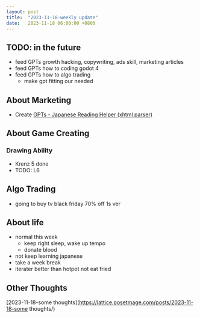 ```yaml
---
layout: post
title:  "2023-11-18-weekly update"
date:   2023-11-18 06:00:00 +0800
---
```


## TODO: in the future
* feed GPTs growth hacking, copywriting, ads skill, marketing articles
* feed GPTs how to coding godot 4
* feed GPTs how to algo trading
  * make gpt fitting our needed


## About Marketing
* Create [GPTs - Japanese Reading Helper (xhtml parser)](https://www.youtube.com/watch?v=fFtNaplHDfs)

## About Game Creating

### Drawing Ability
* Krenz 5 done
* TODO: L6

## Algo Trading
* going to buy tv black friday 70% off 1s ver

## About life
* normal this week 
  * keep right sleep, wake up tempo
  * donate blood
* not keep learning japanese
* take a week break
* iterater better than hotpot not eat fried

## Other Thoughts

[2023-11-18-some thoughts](https://lattice.posetmage.com/posts/2023-11-18-some thoughts/)